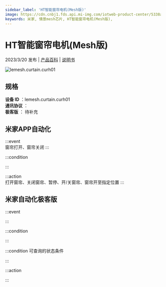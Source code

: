 ```yaml
---
sidebar_label: 'HT智能窗帘电机(Mesh版)'
image: https://cdn.cnbj1.fds.api.mi-img.com/iotweb-product-center/5338aa8e9b32d9a573ebab65ed3afab5_1677306845653.png?GalaxyAccessKeyId=AKVGLQWBOVIRQ3XLEW&Expires=9223372036854775807&Signature=Hm+qeybeenoyFFv1q42mqYiKHec=
keywords: 米家, 情景mesh芯片, HT智能窗帘电机(Mesh版), 
---
```

# HT智能窗帘电机(Mesh版)

2023/3/20 发布 | [产品百科](https://home.mi.com/webapp/content/baike/product/index.html?model=lemesh.curtain.curh01/) | [说明书](https://home.mi.com/views/introduction.html?model=lemesh.curtain.curh01&region=cn)

![lemesh.curtain.curh01](https://cdn.cnbj1.fds.api.mi-img.com/iotweb-product-center/5338aa8e9b32d9a573ebab65ed3afab5_1677306845653.png?GalaxyAccessKeyId=AKVGLQWBOVIRQ3XLEW&Expires=9223372036854775807&Signature=Hm+qeybeenoyFFv1q42mqYiKHec=)

## 规格  
> 
**设备 ID** ：lemesh.curtain.curh01  
**通讯协议** ：  
**极客版**  ： 待补充 


## 米家APP自动化  

:::event  
窗帘打开、窗帘关闭
:::

:::condition  

:::

:::action   
打开窗帘、关闭窗帘、暂停、开/关窗帘、窗帘开至指定位置
:::

## 米家自动化极客版  

:::event  

:::

:::condition  

:::

:::condition 可查询的状态条件  

:::

:::action  

:::

        
